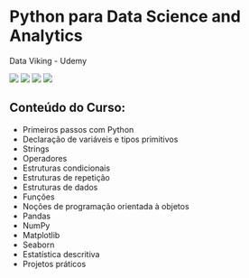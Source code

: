 # Python para Data Science and Analytics
<p>Data Viking - Udemy</p>
<div>
      <img src="https://img.shields.io/badge/GIT-E44C30?style=for-the-badge&logo=git&logoColor=white"/>
      <img src= "https://img.shields.io/badge/Python-3776AB?style=for-the-badge&logo=python&logoColor=white"/>
      <img src= "https://img.shields.io/badge/Udemy-EC5252?style=for-the-badge&logo=Udemy&logoColor=white"/>
      <img src= "https://img.shields.io/badge/PyCharm-000000.svg?&style=for-the-badge&logo=PyCharm&logoColor=white"/>
      

  
</div>

## Conteúdo do Curso:
<ul>
  <li>Primeiros passos com Python</li>
  <li>Declaração de variáveis e tipos primitivos</li>
  <li>Strings</li>
  <li>Operadores</li>
  <li>Estruturas condicionais</li>
  <li>Estruturas de repetição</li>
  <li>Estruturas de dados</li>
  <li>Funções</li>
  <li>Noções de programação orientada à objetos</li>
  <li>Pandas</li>
  <li>NumPy</li>
  <li>Matplotlib</li>
  <li>Seaborn</li>
  <li>Estatística descritiva</li>
  <li>Projetos práticos</li>
</ul>
